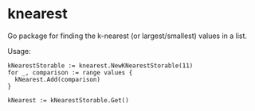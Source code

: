 knearest
========

Go package for finding the k-nearest (or largest/smallest) values in a list.

Usage:

    kNearestStorable := knearest.NewKNearestStorable(11)
    for _, comparison := range values {
      kNearest.Add(comparison)
    }

    kNearest := kNearestStorable.Get()


